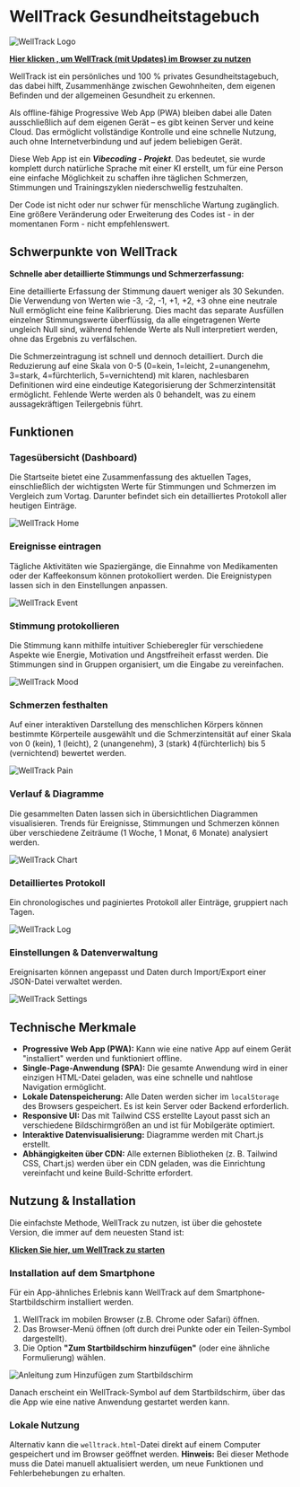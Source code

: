 # **WellTrack Gesundheitstagebuch**
![WellTrack Logo](icon-192.png)

**[Hier klicken , um WellTrack (mit Updates) im Browser zu nutzen](https://wuxxin.github.io/welltrack/welltrack.html)**

WellTrack ist ein persönliches und 100 % privates Gesundheitstagebuch, das dabei hilft, Zusammenhänge zwischen Gewohnheiten, dem eigenen Befinden und der allgemeinen Gesundheit zu erkennen.

Als offline-fähige Progressive Web App (PWA) bleiben dabei alle Daten ausschließlich auf dem eigenen Gerät – es gibt keinen Server und keine Cloud. Das ermöglicht vollständige Kontrolle und eine schnelle Nutzung, auch ohne Internetverbindung und auf jedem beliebigen Gerät.

Diese Web App ist ein ***Vibecoding - Projekt***. Das bedeutet, sie wurde komplett durch natürliche Sprache mit einer KI erstellt, um für eine Person eine einfache Möglichkeit zu schaffen ihre täglichen Schmerzen, Stimmungen und Trainingszyklen niederschwellig festzuhalten.

Der Code ist nicht oder nur schwer für menschliche Wartung zugänglich.
Eine größere Veränderung oder Erweiterung des Codes ist - in der momentanen Form - nicht empfehlenswert.

## **Schwerpunkte von WellTrack**

**Schnelle aber detaillierte Stimmungs und Schmerzerfassung:**

Eine detaillierte Erfassung der Stimmung dauert weniger als 30 Sekunden. Die Verwendung von Werten wie -3, -2, -1, +1, +2, +3 ohne eine neutrale Null ermöglicht eine feine Kalibrierung. Dies macht das separate Ausfüllen einzelner Stimmungswerte überflüssig, da alle eingetragenen Werte ungleich Null sind, während fehlende Werte als Null interpretiert werden, ohne das Ergebnis zu verfälschen.

Die Schmerzeintragung ist schnell und dennoch detailliert. Durch die Reduzierung auf eine Skala von 0-5 (0=kein, 1=leicht, 2=unangenehm, 3=stark, 4=fürchterlich, 5=vernichtend) mit klaren, nachlesbaren Definitionen wird eine eindeutige Kategorisierung der Schmerzintensität ermöglicht. Fehlende Werte werden als 0 behandelt, was zu einem aussagekräftigen Teilergebnis führt.

## **Funktionen**

### **Tagesübersicht (Dashboard)**

Die Startseite bietet eine Zusammenfassung des aktuellen Tages, einschließlich der wichtigsten Werte für Stimmungen und Schmerzen im Vergleich zum Vortag. Darunter befindet sich ein detailliertes Protokoll aller heutigen Einträge.

![WellTrack Home](screenshots/welltrack-home.png)

### **Ereignisse eintragen**

Tägliche Aktivitäten wie Spaziergänge, die Einnahme von Medikamenten oder der Kaffeekonsum können protokolliert werden. Die Ereignistypen lassen sich in den Einstellungen anpassen.

![WellTrack Event](screenshots/welltrack-event-entry.png)

### **Stimmung protokollieren**

Die Stimmung kann mithilfe intuitiver Schieberegler für verschiedene Aspekte wie Energie, Motivation und Angstfreiheit erfasst werden. Die Stimmungen sind in Gruppen organisiert, um die Eingabe zu vereinfachen.

![WellTrack Mood](screenshots/welltrack-mood-entry.png)

### **Schmerzen festhalten**

Auf einer interaktiven Darstellung des menschlichen Körpers können bestimmte Körperteile ausgewählt und die Schmerzintensität auf einer Skala von
0 (kein), 1 (leicht), 2 (unangenehm), 3 (stark) 4(fürchterlich) bis 5 (vernichtend) bewertet werden.


![WellTrack Pain](screenshots/welltrack-pain-entry.png)

### **Verlauf & Diagramme**

Die gesammelten Daten lassen sich in übersichtlichen Diagrammen visualisieren. Trends für Ereignisse, Stimmungen und Schmerzen können über verschiedene Zeiträume (1 Woche, 1 Monat, 6 Monate) analysiert werden.

![WellTrack Chart](screenshots/welltrack-chart.png)

### **Detailliertes Protokoll**

Ein chronologisches und paginiertes Protokoll aller Einträge, gruppiert nach Tagen.

![WellTrack Log](screenshots/welltrack-log.png)

### **Einstellungen & Datenverwaltung**

Ereignisarten können angepasst und Daten durch Import/Export einer JSON-Datei verwaltet werden.

![WellTrack Settings](screenshots/welltrack-settings.png)

## **Technische Merkmale**

*   **Progressive Web App (PWA):** Kann wie eine native App auf einem Gerät "installiert" werden und funktioniert offline.
*   **Single-Page-Anwendung (SPA):** Die gesamte Anwendung wird in einer einzigen HTML-Datei geladen, was eine schnelle und nahtlose Navigation ermöglicht.
*   **Lokale Datenspeicherung:** Alle Daten werden sicher im `localStorage` des Browsers gespeichert. Es ist kein Server oder Backend erforderlich.
*   **Responsive UI:** Das mit Tailwind CSS erstellte Layout passt sich an verschiedene Bildschirmgrößen an und ist für Mobilgeräte optimiert.
*   **Interaktive Datenvisualisierung:** Diagramme werden mit Chart.js erstellt.
*   **Abhängigkeiten über CDN:** Alle externen Bibliotheken (z. B. Tailwind CSS, Chart.js) werden über ein CDN geladen, was die Einrichtung vereinfacht und keine Build-Schritte erfordert.

## **Nutzung & Installation**

Die einfachste Methode, WellTrack zu nutzen, ist über die gehostete Version, die immer auf dem neuesten Stand ist:

**[Klicken Sie hier, um WellTrack zu starten](https://wuxxin.github.io/welltrack/welltrack.html)**

### **Installation auf dem Smartphone**

Für ein App-ähnliches Erlebnis kann WellTrack auf dem Smartphone-Startbildschirm installiert werden.

1.  WellTrack im mobilen Browser (z.B. Chrome oder Safari) öffnen.
2.  Das Browser-Menü öffnen (oft durch drei Punkte oder ein Teilen-Symbol dargestellt).
3.  Die Option **"Zum Startbildschirm hinzufügen"** (oder eine ähnliche Formulierung) wählen.

![Anleitung zum Hinzufügen zum Startbildschirm](screenshots/welltrack-add-to-startscreen.png)

Danach erscheint ein WellTrack-Symbol auf dem Startbildschirm, über das die App wie eine native Anwendung gestartet werden kann.

### **Lokale Nutzung**

Alternativ kann die `welltrack.html`-Datei direkt auf einem Computer gespeichert und im Browser geöffnet werden.
**Hinweis:** Bei dieser Methode muss die Datei manuell aktualisiert werden, um neue Funktionen und Fehlerbehebungen zu erhalten.
